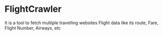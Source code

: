 # FlightCrawler
It is a tool to fetch multiple travelling websites Flight data like its route, Fare, Flight Number, Airways, etc
